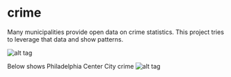 # crime
Many municipalities provide open data on crime statistics.  This project tries to leverage that data and show patterns. 

![alt tag](https://github.com/mchirico/crime/blob/master/images/cheltenhamPhilly.gif)


Below shows Philadelphia Center City crime
![alt tag](https://github.com/mchirico/crime/blob/master/images/crimePhillyCC.gif)

